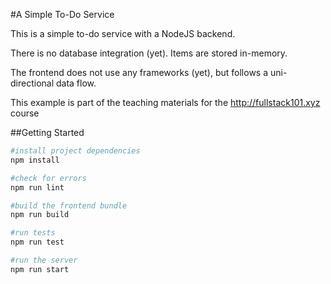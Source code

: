 #A Simple To-Do Service

This is a simple to-do service with a NodeJS backend.

There is no database integration (yet). Items are stored in-memory.

The frontend does not use any frameworks (yet), but follows a uni-directional data flow.

This example is part of the teaching materials for the http://fullstack101.xyz course

##Getting Started

```bash
#install project dependencies
npm install

#check for errors
npm run lint

#build the frontend bundle
npm run build

#run tests
npm run test

#run the server
npm run start
```
